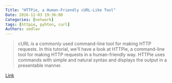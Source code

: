 ```yaml
---
Title: "HTTPie, a Human-Friendly cURL-Like Tool"
Date: 2016-12-03 19:36:00
Categories: [network]
tags: [httpie, pyhton, curl]
Authors: sedlav
---
```


> cURL is a commonly used command-line tool for making HTTP requests. In this tutorial, we'll have a look at HTTPie, a command-line tool for making HTTP requests in a human-friendly way. HTTPie uses commands with simple and natural syntax and displays the output in a presentable manner.

[Link](https://www.howtoforge.com/tutorial/how-to-configure-high-availability-and-network-bonding-on-linux/)
